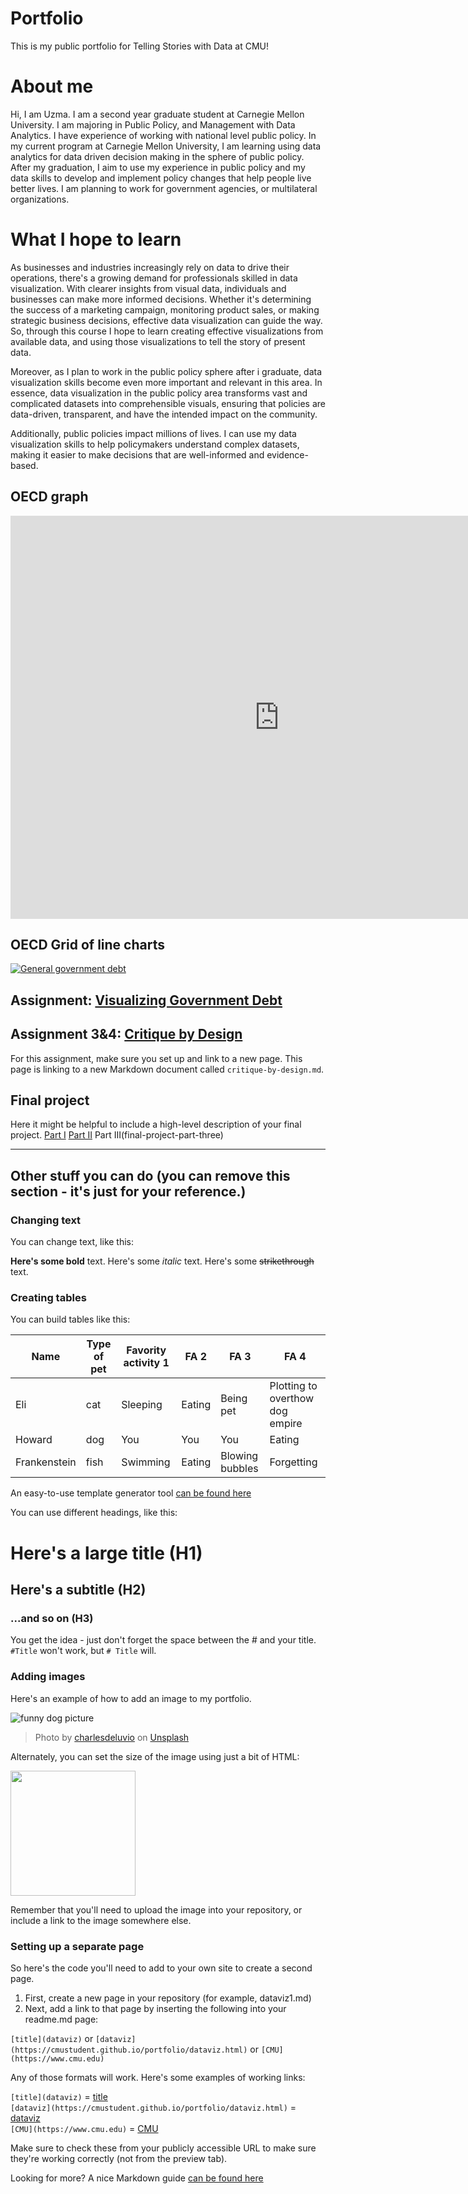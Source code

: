 
# Portfolio
This is my public portfolio for Telling Stories with Data at CMU! 

# About me
Hi, I am Uzma. I am a second year graduate student at Carnegie Mellon University. I am majoring in Public Policy, and Management with Data Analytics. I have experience of working with national level public policy. In my current program at Carnegie Mellon University, I am learning using data analytics for data driven decision making in the sphere of public policy. After my graduation, I aim to use my experience in public policy and my data skills to develop and implement policy changes that help people live better lives. I am planning to work for government agencies, or multilateral organizations.


# What I hope to learn
As businesses and industries increasingly rely on data to drive their operations, there's a growing demand for professionals skilled in data visualization. With clearer insights from visual data, individuals and businesses can make more informed decisions. Whether it's determining the success of a marketing campaign, monitoring product sales, or making strategic business decisions, effective data visualization can guide the way. So, through this course I hope to learn creating effective visualizations from available data, and using those visualizations to tell the story of present data.

Moreover, as I plan to work in the public policy sphere after i graduate, data visualization skills become even more important and relevant in this area. In essence, data visualization in the public policy area transforms vast and complicated datasets into comprehensible visuals, ensuring that policies are data-driven, transparent, and have the intended impact on the community.

Additionally, public policies impact millions of lives. I can use my data visualization skills to help policymakers understand complex datasets, making it easier to make decisions that are well-informed and evidence-based.


## OECD graph 
<iframe src="https://data.oecd.org/chart/7fbc" width="860" height="645" style="border: 0" mozallowfullscreen="true" webkitallowfullscreen="true" allowfullscreen="true"><a href="https://data.oecd.org/chart/7fbc" target="_blank">OECD Chart: General government debt, Total, % of GDP, Annual, 2021</a></iframe>

## OECD Grid of line charts

<div class='tableauPlaceholder' id='viz1699416800317' style='position: relative'><noscript><a href='#'><img alt='General government debt  'src='https:&#47;&#47;public.tableau.com&#47;static&#47;images&#47;OE&#47;OECDGovernmentdebttoGDPRatio&#47;Sheet1&#47;1_rss.png' style='border: none' /></a></noscript><object class='tableauViz'  style='display:none;'><param name='host_url' value='https%3A%2F%2Fpublic.tableau.com%2F' /> <param name='embed_code_version' value='3' /> <param name='site_root' value='' /><param name='name' value='OECDGovernmentdebttoGDPRatio&#47;Sheet1' /><param name='tabs' value='no' /><param name='toolbar' value='yes' /><param name='static_image'value='https:&#47;&#47;public.tableau.com&#47;static&#47;images&#47;OE&#47;OECDGovernmentdebttoGDPRatio&#47;Sheet1&#47;1.png' /> <param name='animate_transition' value='yes' /><param name='display_static_image' value='yes' /><param name='display_spinner' value='yes' /><param name='display_overlay' value='yes' /><param name='display_count' value='yes' /><param name='language' value='en-US' /><param name='filter' value='publish=yes' /></object></div> <script type='text/javascript'>            var divElement = document.getElementById('viz1699416800317');                    
var vizElement = divElement.getElementsByTagName('object')[0];                  
vizElement.style.width='100%';vizElement.style.height=(divElement.offsetWidth*0.75)+'px';                    
var scriptElement = document.createElement('script'); scriptElement.src = 'https://public.tableau.com/javascripts/api/viz_v1.js';    vizElement.parentNode.insertBefore(scriptElement, vizElement);</script>


## Assignment: [Visualizing Government Debt](visualizing-government-debt)


## Assignment 3&4: [Critique by Design](critique-by-design)
For this assignment, make sure you set up and link to a new page.  This page is linking to a new Markdown document called `critique-by-design.md`.  

## Final project
Here it might be helpful to include a high-level description of your final project. 
[Part I](final-project-part-one)
[Part II](final-project-part-two)
Part III(final-project-part-three)


---
## Other stuff you can do (you can remove this section - it's just for your reference.)

### Changing text

You can change text, like this: 

**Here's some bold** text.  Here's some *italic* text. Here's some ~~strikethrough~~ text. 

### Creating tables

You can build tables like this: 

| Name         | Type of pet | Favority activity 1 | FA 2   | FA 3            | FA 4                                |
|--------------|-------------|---------------------|--------|-----------------|-------------------------------------|
| Eli          | cat         | Sleeping            | Eating | Being pet       | Plotting to overthow dog empire     |
| Howard       | dog         | You                 | You    | You             | Eating                              |
| Frankenstein | fish        | Swimming            | Eating | Blowing bubbles | Forgetting                          |

An easy-to-use template generator tool [can be found here](https://www.tablesgenerator.com/markdown_tables)

You can use different headings, like this: 

# Here's a large title (H1)
## Here's a subtitle (H2)
### ...and so on (H3)
You get the idea - just don't forget the space between the # and your title.  `#Title` won't work, but `# Title` will. 

### Adding images

Here's an example of how to add an image to my portfolio.  

![funny dog picture](funny-dog-unsplash.jpg)
> Photo by <a href="https://unsplash.com/pt-br/@charlesdeluvio?utm_source=unsplash&utm_medium=referral&utm_content=creditCopyText">charlesdeluvio</a> on <a href="https://unsplash.com/photos/K4mSJ7kc0As?utm_source=unsplash&utm_medium=referral&utm_content=creditCopyText">Unsplash</a>
  

Alternately, you can set the size of the image using just a bit of HTML: 

<img src="funny-dog-unsplash.jpg" width="200"/>

Remember that you'll need to upload the image into your repository, or include a link to the image somewhere else.  

### Setting up a separate page

So here's the code you'll need to add to your own site to create a second page. 

1. First, create a new page in your repository (for example, dataviz1.md)
2. Next, add a link to that page by inserting the following into your readme.md page:

`[title](dataviz)` or `[dataviz](https://cmustudent.github.io/portfolio/dataviz.html)` or `[CMU](https://www.cmu.edu)`

Any of those formats will work. Here's some examples of working links: 

`[title](dataviz)` = [title](dataviz)  
`[dataviz](https://cmustudent.github.io/portfolio/dataviz.html)` = [dataviz](https://cmustudent.github.io/portfolio/dataviz.html)  
`[CMU](https://www.cmu.edu)` = [CMU](https://www.cmu.edu)   

Make sure to check these from your publicly accessible URL to make sure they're working correctly (not from the preview tab). 

Looking for more?  A nice Markdown guide [can be found here](https://www.markdownguide.org/cheat-sheet/)
